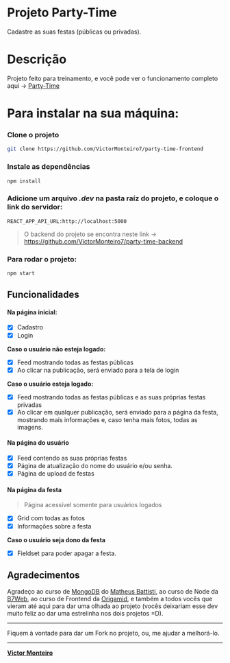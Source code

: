 # Projeto Party-Time

Cadastre as suas festas (públicas ou privadas).

# Descrição

Projeto feito para treinamento, e você pode ver o funcionamento completo aqui -> [Party-Time](https://party-time-frontend.vercel.app/)

# Para instalar na sua máquina:

### Clone o projeto

```bash
git clone https://github.com/VictorMonteiro7/party-time-frontend
```

### Instale as dependências

```bash
npm install
```

### Adicione um arquivo _.dev_ na pasta raíz do projeto, e coloque o link do servidor:

`REACT_APP_API_URL:http://localhost:5000`

> O backend do projeto se encontra neste link -> https://github.com/VictorMonteiro7/party-time-backend

### Para rodar o projeto:

```bash
npm start
```

## Funcionalidades

#### Na página inicial:

- [x] Cadastro
- [x] Login

**Caso o usuário não esteja logado:**

- [x] Feed mostrando todas as festas públicas
- [x] Ao clicar na publicação, será enviado para a tela de login

**Caso o usuário esteja logado:**

- [x] Feed mostrando todas as festas públicas e as suas próprias festas privadas
- [x] Ao clicar em qualquer publicação, será enviado para a página da festa, mostrando mais informações e, caso tenha mais fotos, todas as imagens.

#### Na página do usuário

- [x] Feed contendo as suas próprias festas
- [x] Página de atualização do nome do usuário e/ou senha.
- [x] Página de upload de festas

#### Na página da festa

> Página acessível somente para usuários logados

- [x] Grid com todas as fotos
- [x] Informações sobre a festa

**Caso o usuário seja dono da festa**

- [x] Fieldset para poder apagar a festa.

## Agradecimentos

Agradeço ao curso de [MongoDB](https://www.udemy.com/course/mongodb-do-basico-ao-avancado-c-mongoose-e-projetos/) do [Matheus Battisti](https://www.linkedin.com/in/matheusbattisti/), ao curso de Node da [B7Web](https://b7web.com.br/fullstack/), ao curso de Frontend da [Origamid](http://origamid.com/), e também a todos vocês que vieram até aqui para dar uma olhada ao projeto (vocês deixariam esse dev muito feliz ao dar uma estrelinha nos dois projetos =D).

---

Fiquem à vontade para dar um Fork no projeto, ou, me ajudar a melhorá-lo.

---

**[Victor Monteiro](https://github.com/VictorMonteiro7)**
